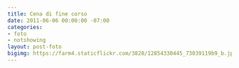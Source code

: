 ```yaml
---
title: Cena di fine corso
date: 2011-06-06 00:00:00 -07:00
categories:
- foto
- notshowing
layout: post-foto
bigimg: https://farm4.staticflickr.com/3828/12854330445_73039119b9_b.jpg
---
```


<div class="flickr-album-contaier" data-photoset="72157641695421245"></div>